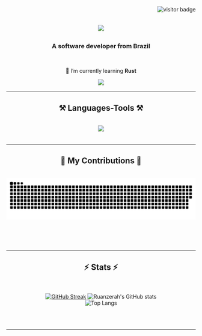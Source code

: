 <img align="right" src="https://visitor-badge.laobi.icu/badge?page_id=Ruanzerah.Ruanzerah" alt="visitor badge" />

<h1 align="center">
    <img src="https://readme-typing-svg.herokuapp.com/?font=Righteous&size=35&center=true&vCenter=true&width=500&height=70&duration=4000&lines=Hi+There!+👋;+I'm+Ruan!;" />
</h1>

<h3 align="center">A software developer from Brazil </h3>

<br/>

<div align="center">
 
 🌱 I’m currently learning **Rust**

 </div>
 
<div align="center"> 
  <a href="mailto:ruanlima2023@outlook.com">
    <img src="https://img.shields.io/badge/Gmail-333333?style=for-the-badge&logo=gmail&logoColor=red" />
  </a>
</div>

<hr/>
 
<h2 align="center">⚒️ Languages-Tools ⚒️</h2>
<br/>
<div align="center">
    <img src="https://skillicons.dev/icons?i=rust,java,lua,docker" /><br>
</div>

<br/>
<hr/>

<div align="center">
  <h2>🐍 My Contributions 🐍</h2>
  <br>
  <img alt="snake eating my contributions" src="https://raw.githubusercontent.com/Ruanzerah/Ruanzerah/output/github-contribution-grid-snake.svg"/>
  
  <br/><br/><br/>
</div>

<hr/>

<h2 align="center">⚡ Stats ⚡</h2>
<br>

<div align="center">
    
  [![GitHub Streak](https://streak-stats.demolab.com?user=Ruanzerah&theme=catppuccin-macchiato&hide_border=true&date_format=M%20j%5B%2C%20Y%5D)](https://git.io/streak-stats)
  ![Ruanzerah's GitHub stats](https://github-readme-stats.vercel.app/api?username=Ruanzerah&show_icons=true&bg_color=00000000)
  <br/>
  ![Top Langs](https://github-readme-stats.vercel.app/api/top-langs/?username=Ruanzerah&layout=compact)
</div>

<br/><br/>

<hr/>

